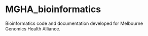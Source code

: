 # MGHA_bioinformatics
Bioinformatics code and documentation developed for Melbourne Genomics Health Alliance. 
